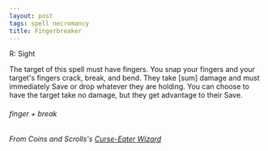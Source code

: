 ```yaml
---
layout: post
tags: spell necromancy
title: Fingerbreaker
---
```

R: Sight

The target of this spell must have fingers. You snap your fingers and your target's fingers crack, break, and bend. They take [sum] damage and must immediately Save or drop whatever they are holding. You can choose to have the target take no damage, but they get advantage to their Save.

###### finger + break
###### From Coins and Scrolls's [Curse-Eater Wizard](https://coinsandscrolls.blogspot.com/2019/10/osr-class-curse-eater-wizard.html)
